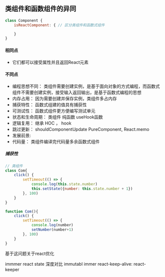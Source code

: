 ## 类组件和函数组件的异同

```javascript
class Component {
    isReactComponent: { // 区分类组件和函数式组件

    }
}
```

#### 相同点

* 它们都可以接受属性并且返回React元素

#### 不同点

* 编程思想不同： 类组件需要创建实例，是基于面向对象的方式编程，而函数式组件不需要创建实例，接受输入返回输出，是基于函数式编程的思想
* 内存占用： 因为需要创建并保存实例，类组件多占内存
* 捕获特性： 函数式组建的值具有捕获性
* 可测试性： 函数式组件更方便编写测试单元
* 状态和生命周期： 类组件 纯函数 useHook函数 
* 逻辑复用： 继承 HOC ， hook
* 跳过更新： shouldComponentUpdate PureComponent,  React.memo
* 发展前景:
* 代码量： 类组件编译完代码量多余函数式组件

##### 捕获性

```javascript
// 类组件
class Com{
    click() {
        setTimeout(() => {
            console.log(this.state.number)
            this.setState({number: this.state.number + 1})
        }, 100)
    }
}

function Com(){
    click() {
        setTimeout(() => {
            console.log(number)
            setNumber(number+1)
        }, 100)
    }
}
```
基于这问题关于react优化

immmer 
react state 深度对比 immutabl immer
react-keep-alive: react-keeper
